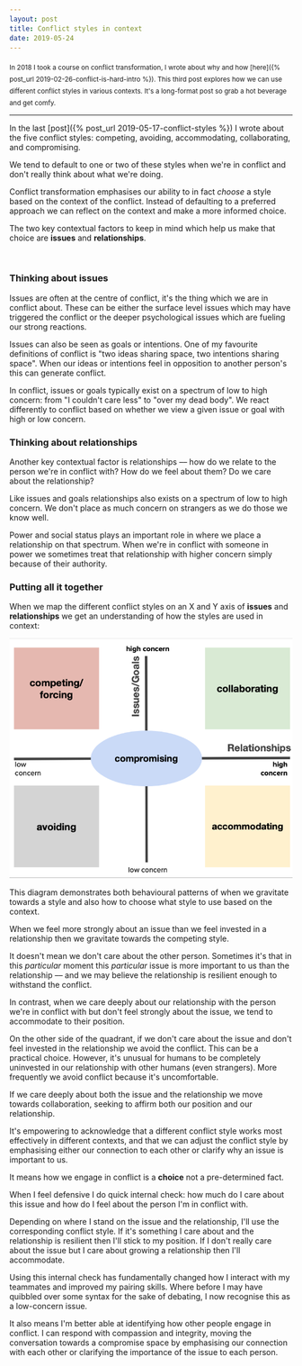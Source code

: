 ```yaml
---
layout: post
title: Conflict styles in context
date: 2019-05-24
---
```


<sub>In 2018 I took a course on conflict transformation, I wrote about why and how [here]({% post_url 2019-02-26-conflict-is-hard-intro %}). This third post explores how we can use different conflict styles in various contexts. It's a long-format post so grab a hot beverage and get comfy.</sub>

----------------------------------------------------------------

In the last [post]({% post_url 2019-05-17-conflict-styles %}) I wrote about the five conflict styles: competing, avoiding, accommodating, collaborating, and compromising.

We tend to default to one or two of these styles when we're in conflict and don't really think about what we're doing. 

Conflict transformation emphasises our ability to in fact *choose* a style based on the context of the conflict. Instead of defaulting to a preferred approach we can reflect on the context and make a more informed choice.

The two key contextual factors to keep in mind which help us make that choice are **issues** and **relationships**. 

<br>

### Thinking about issues

Issues are often at the centre of conflict, it's the thing which we are in conflict about. These can be either the surface level issues which may have triggered the conflict or the deeper psychological issues which are fueling our strong reactions. 

Issues can also be seen as goals or intentions. One of my favourite definitions of conflict is "two ideas sharing space, two intentions sharing space". When our ideas or intentions feel in opposition to another person's this can generate conflict.

In conflict, issues or goals typically exist on a spectrum of low to high concern: from "I couldn't care less" to "over my dead body". We react differently to conflict based on whether we view a given issue or goal with high or low concern.

### Thinking about relationships

Another key contextual factor is relationships –– how do we relate to the person we're in conflict with? How do we feel about them? Do we care about the relationship?

Like issues and goals relationships also exists on a spectrum of low to high concern. We don't place as much concern on strangers as we do those we know well. 

Power and social status plays an important role in where we place a relationship on that spectrum. When we're in conflict with someone in power we sometimes treat that relationship with higher concern simply because of their authority.

### Putting all it together

When we map the different conflict styles on an X and Y axis of **issues** and **relationships** we get an understanding of how the styles are used in context:

![Conflict Styles](/public/images/styles_in_context.png)

This diagram demonstrates both behavioural patterns of when we gravitate towards a style and also how to choose what style to use based on the context.

When we feel more strongly about an issue than we feel invested in a relationship then we gravitate towards the competing style. 

It doesn't mean we don't care about the other person. Sometimes it's that in this _particular_ moment this _particular_ issue is more important to us than the relationship –– and we may believe the relationship is resilient enough to withstand the conflict.

In contrast, when we care deeply about our relationship with the person we're in conflict with but don't feel strongly about the issue, we tend to accommodate to their position.

On the other side of the quadrant, if we don't care about the issue and don't feel invested in the relationship we avoid the conflict. This can be a practical choice. However, it's unusual for humans to be completely uninvested in our relationship with other humans (even strangers). More frequently we avoid conflict because it's uncomfortable.

If we care deeply about both the issue and the relationship we move towards collaboration, seeking to affirm both our position and our relationship. 

It's empowering to acknowledge that a different conflict style works most effectively in different contexts, and that we can adjust the conflict style by emphasising either our connection to each other or clarify why an issue is important to us.

It means how we engage in conflict is a **choice** not a pre-determined fact.

When I feel defensive I do quick internal check: how much do I care about this issue and how do I feel about the person I'm in conflict with. 

Depending on where I stand on the issue and the relationship, I'll use the corresponding conflict style. If it's something I care about and the relationship is resilient then I'll stick to my position. If I don't really care about the issue but I care about growing a relationship then I'll accommodate. 

Using this internal check has fundamentally changed how I interact with my teammates and improved my pairing skills. Where before I may have quibbled over some syntax for the sake of debating, I now recognise this as a low-concern issue.

It also means I'm better able at identifying how other people engage in conflict. I can respond with compassion and integrity, moving the conversation towards a compromise space by emphasising our connection with each other or clarifying the importance of the issue to each person.